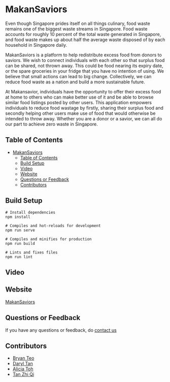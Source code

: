# MakanSaviors

Even though Singapore prides itself on all things culinary, food waste remains one of the biggest waste streams in Singapore. Food waste accounts for roughly 10 percent of the total waste generated in Singapore, and food waste makes up about half the average waste disposed of by each household in Singapore daily.

MakanSaviors is a platform to help redistribute excess food from donors to saviors. We wish to connect individuals with each other so that surplus food can be shared, not thrown away. This could be food nearing its expiry date, or the spare groceries in your fridge that you have no intention of using. We believe that small actions can lead to big change. Collectively, we can reduce food waste as a nation and build a more sustainable future.

At Makansavior, individuals have the opportunity to offer their excess food at home to others who can make better use of it and be able to browse similar food listings posted by other users. This application empowers individuals to reduce food wastage by firstly, sharing their surplus food and secondly helping other users make use of food that would otherwise be intended to throw away. Whether you are a donor or a savior, we can all do our part to achieve zero waste in Singapore.

## Table of Contents

- [MakanSaviors](#makansaviors)
  - [Table of Contents](#table-of-contents)
  - [Build Setup](#build-setup)
  - [Video](#video)
  - [Website](#website)
  - [Questions or Feedback](#questions-or-feedback)
  - [Contributors](#contributors)

## Build Setup

```
# Install dependencies
npm install

# Compiles and hot-reloads for development
npm run serve

# Compiles and minifies for production
npm run build

# Lints and fixes files
npm run lint
```

## Video

## Website

[MakanSaviors](https://makansaviors.web.app/#/)

## Questions or Feedback
If you have any questions or feedback, do [contact us](mailto:makansaviors@gmail.com)

## Contributors

- [Bryan Teo](https://github.com/bteo98)
- [Daryl Tan](https://github.com/daryl-tan)
- [Alicia Toh](https://github.com/xxalicia)
- [Tan Zhi Qi](https://github.com/zhiqitan)
